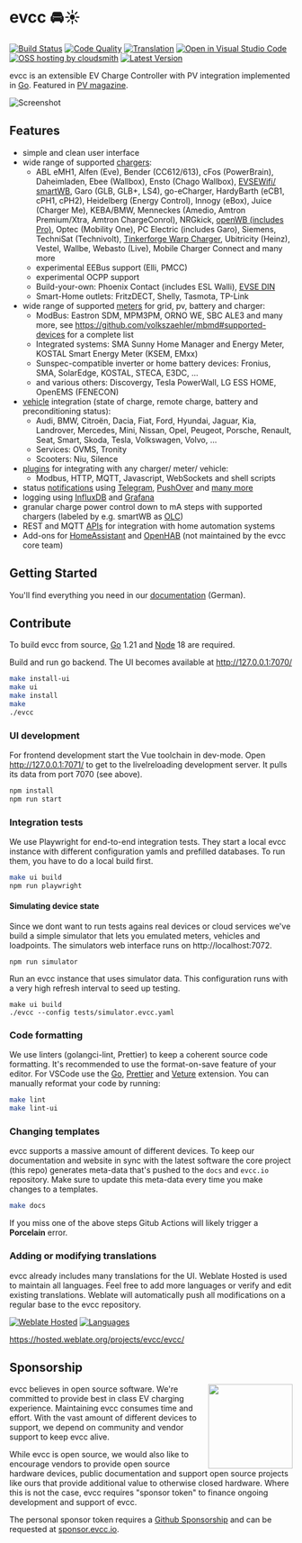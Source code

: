 # evcc 🚘☀️

[![Build Status](https://github.com/evcc-io/evcc/workflows/Build/badge.svg)](https://github.com/evcc-io/evcc/actions?query=workflow%3ABuild)
[![Code Quality](https://goreportcard.com/badge/github.com/evcc-io/evcc)](https://goreportcard.com/report/github.com/evcc-io/evcc)
[![Translation](https://hosted.weblate.org/widgets/evcc/-/evcc/svg-badge.svg)](https://hosted.weblate.org/engage/evcc/)
[![Open in Visual Studio Code](https://img.shields.io/static/v1?logo=visualstudiocode&label=&message=Open%20in%20VS%20Code&labelColor=2c2c32&color=007acc&logoColor=007acc)](https://open.vscode.dev/evcc-io/evcc)
[![OSS hosting by cloudsmith](https://img.shields.io/badge/OSS%20hosting%20by-cloudsmith-blue?logo=cloudsmith)](https://cloudsmith.io/~evcc/packages/)
[![Latest Version](https://img.shields.io/github/release/evcc-io/evcc.svg)](https://github.com/evcc-io/evcc/releases)

evcc is an extensible EV Charge Controller with PV integration implemented in [Go][1]. Featured in [PV magazine](https://www.pv-magazine.de/2021/01/15/selbst-ist-der-groeoenlandhof-wallbox-ladesteuerung-selbst-gebaut/).

![Screenshot](docs/screenshot.png)

## Features

- simple and clean user interface
- wide range of supported [chargers](https://docs.evcc.io/docs/devices/chargers):
  - ABL eMH1, Alfen (Eve), Bender (CC612/613), cFos (PowerBrain), Daheimladen, Ebee (Wallbox), Ensto (Chago Wallbox), [EVSEWifi/ smartWB](https://www.evse-wifi.de), Garo (GLB, GLB+, LS4), go-eCharger, HardyBarth (eCB1, cPH1, cPH2), Heidelberg (Energy Control), Innogy (eBox), Juice (Charger Me), KEBA/BMW, Menneckes (Amedio, Amtron Premium/Xtra, Amtron ChargeConrol), NRGkick, [openWB (includes Pro)](https://openwb.de/), Optec (Mobility One), PC Electric (includes Garo), Siemens, TechniSat (Technivolt), [Tinkerforge Warp Charger](https://www.warp-charger.com), Ubitricity (Heinz), Vestel, Wallbe, Webasto (Live), Mobile Charger Connect and many more
  - experimental EEBus support (Elli, PMCC)
  - experimental OCPP support
  - Build-your-own: Phoenix Contact (includes ESL Walli), [EVSE DIN](http://evracing.cz/simple-evse-wallbox)
  - Smart-Home outlets: FritzDECT, Shelly, Tasmota, TP-Link
- wide range of supported [meters](https://docs.evcc.io/docs/devices/meters) for grid, pv, battery and charger:
  - ModBus: Eastron SDM, MPM3PM, ORNO WE, SBC ALE3 and many more, see <https://github.com/volkszaehler/mbmd#supported-devices> for a complete list
  - Integrated systems: SMA Sunny Home Manager and Energy Meter, KOSTAL Smart Energy Meter (KSEM, EMxx)
  - Sunspec-compatible inverter or home battery devices: Fronius, SMA, SolarEdge, KOSTAL, STECA, E3DC, ...
  - and various others: Discovergy, Tesla PowerWall, LG ESS HOME, OpenEMS (FENECON)
- [vehicle](https://docs.evcc.io/docs/devices/vehicles) integration (state of charge, remote charge, battery and preconditioning status):
  - Audi, BMW, Citroën, Dacia, Fiat, Ford, Hyundai, Jaguar, Kia, Landrover, Mercedes, Mini, Nissan, Opel, Peugeot, Porsche, Renault, Seat, Smart, Skoda, Tesla, Volkswagen, Volvo, ...
  - Services: OVMS, Tronity
  - Scooters: Niu, Silence
- [plugins](https://docs.evcc.io/docs/reference/plugins) for integrating with any charger/ meter/ vehicle:
  - Modbus, HTTP, MQTT, Javascript, WebSockets and shell scripts
- status [notifications](https://docs.evcc.io/docs/reference/configuration/messaging) using [Telegram](https://telegram.org), [PushOver](https://pushover.net) and [many more](https://containrrr.dev/shoutrrr/)
- logging using [InfluxDB](https://www.influxdata.com) and [Grafana](https://grafana.com/grafana/)
- granular charge power control down to mA steps with supported chargers (labeled by e.g. smartWB as [OLC](https://board.evse-wifi.de/viewtopic.php?f=16&t=187))
- REST and MQTT [APIs](https://docs.evcc.io/docs/reference/api) for integration with home automation systems
- Add-ons for [HomeAssistant](https://github.com/evcc-io/evcc-hassio-addon) and [OpenHAB](https://www.openhab.org/addons/bindings/evcc) (not maintained by the evcc core team)

## Getting Started

You'll find everything you need in our [documentation](https://docs.evcc.io/) (German).

## Contribute

To build evcc from source, [Go][1] 1.21 and [Node][2] 18 are required.

Build and run go backend. The UI becomes available at http://127.0.0.1:7070/

```sh
make install-ui
make ui
make install
make
./evcc
```

### UI development

For frontend development start the Vue toolchain in dev-mode. Open http://127.0.0.1:7071/ to get to the livelreloading development server. It pulls its data from port 7070 (see above).

```sh
npm install
npm run start
```

### Integration tests

We use Playwright for end-to-end integration tests. They start a local evcc instance with different configuration yamls and prefilled databases. To run them, you have to do a local build first.

```sh
make ui build
npm run playwright
```

#### Simulating device state

Since we dont want to run tests agains real devices or cloud services we've build a simple simulator that lets you emulated meters, vehicles and loadpoints. The simulators web interface runs on http://localhost:7072.

```
npm run simulator
```

Run an evcc instance that uses simulator data. This configuration runs with a very high refresh interval to seed up testing.

```
make ui build
./evcc --config tests/simulator.evcc.yaml
```

### Code formatting

We use linters (golangci-lint, Prettier) to keep a coherent source code formatting. It's recommended to use the format-on-save feature of your editor. For VSCode use the [Go](https://marketplace.visualstudio.com/items?itemName=golang.Go), [Prettier](https://marketplace.visualstudio.com/items?itemName=esbenp.prettier-vscode) and [Veture](https://marketplace.visualstudio.com/items?itemName=octref.vetur) extension. You can manually reformat your code by running:

```sh
make lint
make lint-ui
```

### Changing templates

evcc supports a massive amount of different devices. To keep our documentation and website in sync with the latest software the core project (this repo) generates meta-data that's pushed to the `docs` and `evcc.io` repository. Make sure to update this meta-data every time you make changes to a templates.

```sh
make docs
```

If you miss one of the above steps Gitub Actions will likely trigger a **Porcelain** error.

### Adding or modifying translations

evcc already includes many translations for the UI. Weblate Hosted is used to maintain all languages. Feel free to add more languages or verify and edit existing translations. Weblate will automatically push all modifications on a regular base to the evcc repository.

[![Weblate Hosted](https://hosted.weblate.org/widgets/evcc/-/evcc/287x66-grey.png)](https://hosted.weblate.org/engage/evcc/)
[![Languages](https://hosted.weblate.org/widgets/evcc/-/evcc/multi-auto.svg)](https://hosted.weblate.org/engage/evcc/)

https://hosted.weblate.org/projects/evcc/evcc/

## Sponsorship

<img src="docs/logo.png" align="right" width="150" />

evcc believes in open source software. We're committed to provide best in class EV charging experience.
Maintaining evcc consumes time and effort. With the vast amount of different devices to support, we depend on community and vendor support to keep evcc alive.

While evcc is open source, we would also like to encourage vendors to provide open source hardware devices, public documentation and support open source projects like ours that provide additional value to otherwise closed hardware. Where this is not the case, evcc requires "sponsor token" to finance ongoing development and support of evcc.

The personal sponsor token requires a [Github Sponsorship](https://github.com/sponsors/evcc-io) and can be requested at [sponsor.evcc.io](https://sponsor.evcc.io/).

[1]: https://golang.org
[2]: https://nodejs.org/
